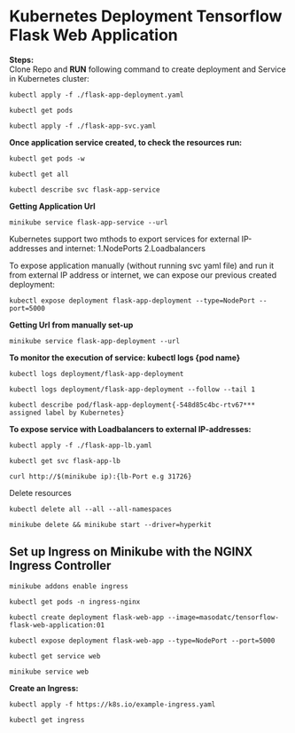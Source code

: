# Kubernetes Deployment Tensorflow Flask Web Application
**Steps:**  <br>
Clone Repo and **RUN** following command to create deployment and Service in Kubernetes cluster: <br>
```
kubectl apply -f ./flask-app-deployment.yaml 
```
```
kubectl get pods
```
```
kubectl apply -f ./flask-app-svc.yaml 
```
**Once application service created, to check the resources run:**  <br>
```
kubectl get pods -w 
```
```
kubectl get all 
```
```
kubectl describe svc flask-app-service
```
**Getting Application Url**  <br>
```
minikube service flask-app-service --url
```
Kubernetes support two mthods to export services for external IP-addresses and internet: 1.NodePorts 2.Loadbalancers  <br>

To expose application manually (without running svc yaml file) and run it from external IP address or internet, we can expose our previous created deployment:  <br>
```
kubectl expose deployment flask-app-deployment --type=NodePort --port=5000 
```
**Getting Url from manually set-up**  <br>
```
minikube service flask-app-deployment --url
```
**To monitor the execution of service: kubectl logs {pod name}**  <br>
```
kubectl logs deployment/flask-app-deployment
```
```
kubectl logs deployment/flask-app-deployment --follow --tail 1
```
```
kubectl describe pod/flask-app-deployment{-548d85c4bc-rtv67*** assigned label by Kubernetes}
```  
**To expose service with Loadbalancers to external IP-addresses:**  <br>
```
kubectl apply -f ./flask-app-lb.yaml
```
```
kubectl get svc flask-app-lb
```
```
curl http://$(minikube ip):{lb-Port e.g 31726}
```
Delete resources <br>
```
kubectl delete all --all --all-namespaces
```
```
minikube delete && minikube start --driver=hyperkit
```
## Set up Ingress on Minikube with the NGINX Ingress Controller <br>
```
minikube addons enable ingress 
```
```
kubectl get pods -n ingress-nginx 
```
```
kubectl create deployment flask-web-app --image=masodatc/tensorflow-flask-web-application:01
```
```
kubectl expose deployment flask-web-app --type=NodePort --port=5000 
```
```
kubectl get service web 
```
```
minikube service web 
```
**Create an Ingress:**  <br>
```
kubectl apply -f https://k8s.io/example-ingress.yaml 
```
```
kubectl get ingress
```

